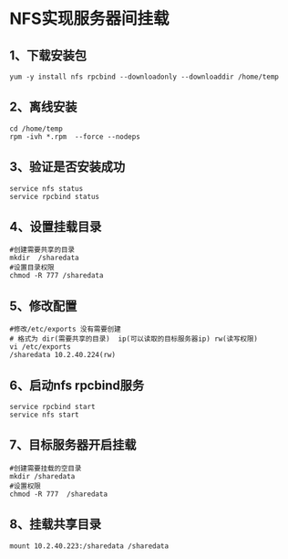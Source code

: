 # NFS实现服务器间挂载

## 1、下载安装包

```shell
yum -y install nfs rpcbind --downloadonly --downloaddir /home/temp
```

## 2、离线安装

```shell
cd /home/temp
rpm -ivh *.rpm  --force --nodeps
```

## 3、验证是否安装成功

```shell
service nfs status
service rpcbind status
```

## 4、设置挂载目录

```shell
#创建需要共享的目录
mkdir  /sharedata
#设置目录权限
chmod -R 777 /sharedata
```

## 5、修改配置

```shell
#修改/etc/exports 没有需要创建
# 格式为 dir(需要共享的目录)  ip(可以读取的目标服务器ip) rw(读写权限)
vi /etc/exports
/sharedata 10.2.40.224(rw)
```

## 6、启动nfs rpcbind服务

```shell
service rpcbind start
service nfs start
```

## 7、目标服务器开启挂载

```shell
#创建需要挂载的空目录
mkdir /sharedata
#设置权限
chmod -R 777  /sharedata
```

## 8、挂载共享目录

```shell
mount 10.2.40.223:/sharedata /sharedata
```

